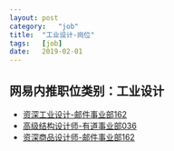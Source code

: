 ```yaml
---
layout:	post
category:	"job"
title:	"工业设计-岗位"
tags:	[job]
date:	2019-02-01
---
```

## 网易内推职位类别：工业设计
- [资深工业设计-邮件事业部162](http://mobile.bole.netease.com/bole/boleDetail?id=14473&employeeId=346f03c3cda5f04c&key=all)
- [高级结构设计师-有道事业部036](http://mobile.bole.netease.com/bole/boleDetail?id=14671&employeeId=346f03c3cda5f04c&key=all)
- [资深商品设计师-邮件事业部162](http://mobile.bole.netease.com/bole/boleDetail?id=7538&employeeId=346f03c3cda5f04c&key=all)

